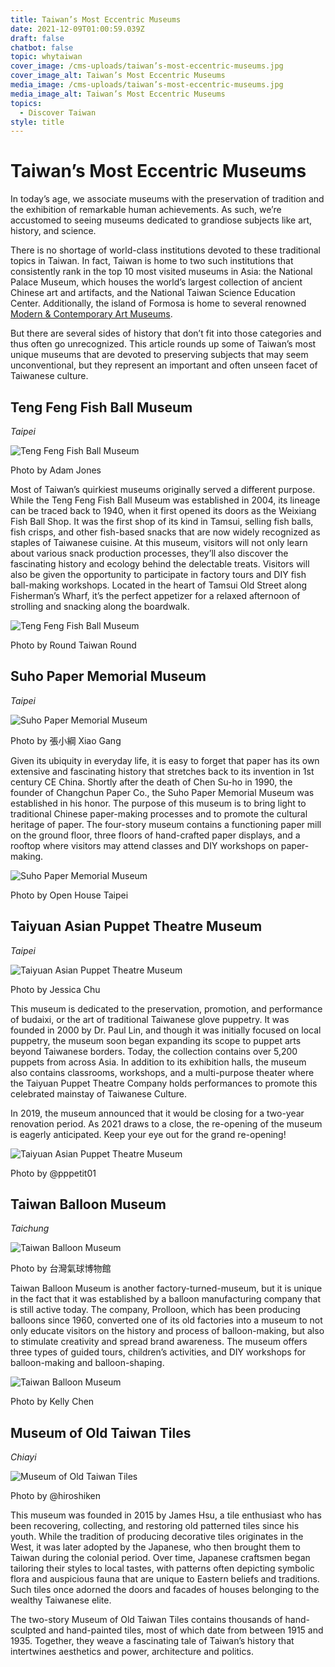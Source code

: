 ```yaml
---
title: Taiwan’s Most Eccentric Museums
date: 2021-12-09T01:00:59.039Z
draft: false
chatbot: false
topic: whytaiwan
cover_image: /cms-uploads/taiwan’s-most-eccentric-museums.jpg
cover_image_alt: Taiwan’s Most Eccentric Museums
media_image: /cms-uploads/taiwan’s-most-eccentric-museums.jpg
media_image_alt: Taiwan’s Most Eccentric Museums
topics:
  - Discover Taiwan
style: title
---
```

# Taiwan’s Most Eccentric Museums

In today’s age, we associate museums with the preservation of tradition and the exhibition of remarkable human achievements. As such, we’re accustomed to seeing museums dedicated to grandiose subjects like art, history, and science.

There is no shortage of world-class institutions devoted to these traditional topics in Taiwan. In fact, Taiwan is home to two such institutions that consistently rank in the top 10 most visited museums in Asia: the National Palace Museum, which houses the world’s largest collection of ancient Chinese art and artifacts, and the National Taiwan Science Education Center. Additionally, the island of Formosa is home to several renowned [Modern & Contemporary Art Museums](https://goldcard.nat.gov.tw/en/why-taiwan/taiwans-modern-contemporary-art-museums/).

But there are several sides of history that don’t fit into those categories and thus often go unrecognized. This article rounds up some of Taiwan’s most unique museums that are devoted to preserving subjects that may seem unconventional, but they represent an important and often unseen facet of Taiwanese culture.

## Teng Feng Fish Ball Museum

*Taipei*

![Teng Feng Fish Ball Museum](/cms-uploads/taiwan’s-most-eccentric-museums1.jpg)

Photo by Adam Jones

Most of Taiwan’s quirkiest museums originally served a different purpose. While the Teng Feng Fish Ball Museum was established in 2004, its lineage can be traced back to 1940, when it first opened its doors as the Weixiang Fish Ball Shop. It was the first shop of its kind in Tamsui, selling fish balls, fish crisps, and other fish-based snacks that are now widely recognized as staples of Taiwanese cuisine. At this museum, visitors will not only learn about various snack production processes, they’ll also discover the fascinating history and ecology behind the delectable treats. Visitors will also be given the opportunity to participate in factory tours and DIY fish ball-making workshops. Located in the heart of Tamsui Old Street along Fisherman’s Wharf, it’s the perfect appetizer for a relaxed afternoon of strolling and snacking along the boardwalk.

![Teng Feng Fish Ball Museum](/cms-uploads/taiwan’s-most-eccentric-museums2.jpg)

Photo by Round Taiwan Round

## Suho Paper Memorial Museum

*Taipei*

![Suho Paper Memorial Museum](/cms-uploads/taiwan’s-most-eccentric-museums3.jpg)

Photo by 張小綱 Xiao Gang

Given its ubiquity in everyday life, it is easy to forget that paper has its own extensive and fascinating history that stretches back to its invention in 1st century CE China. Shortly after the death of Chen Su-ho in 1990, the founder of Changchun Paper Co., the Suho Paper Memorial Museum was established in his honor. The purpose of this museum is to bring light to traditional Chinese paper-making processes and to promote the cultural heritage of paper. The four-story museum contains a functioning paper mill on the ground floor, three floors of hand-crafted paper displays, and a rooftop where visitors may attend classes and DIY workshops on paper-making.

![Suho Paper Memorial Museum](/cms-uploads/taiwan’s-most-eccentric-museums4.jpg)

Photo by Open House Taipei

## Taiyuan Asian Puppet Theatre Museum

*Taipei*

![Taiyuan Asian Puppet Theatre Museum](/cms-uploads/taiwan’s-most-eccentric-museums5.jpg)

Photo by Jessica Chu

This museum is dedicated to the preservation, promotion, and performance of budaixi, or the art of traditional Taiwanese glove puppetry. It was founded in 2000 by Dr. Paul Lin, and though it was initially focused on local puppetry, the museum soon began expanding its scope to puppet arts beyond Taiwanese borders. Today, the collection contains over 5,200 puppets from across Asia. In addition to its exhibition halls, the museum also contains classrooms, workshops, and a multi-purpose theater where the Taiyuan Puppet Theatre Company holds performances to promote this celebrated mainstay of Taiwanese Culture.

In 2019, the museum announced that it would be closing for a two-year renovation period. As 2021 draws to a close, the re-opening of the museum is eagerly anticipated. Keep your eye out for the grand re-opening!

![Taiyuan Asian Puppet Theatre Museum](/cms-uploads/taiwan’s-most-eccentric-museums6.jpg)

Photo by @pppetit01

## Taiwan Balloon Museum

*Taichung*

![Taiwan Balloon Museum](/cms-uploads/taiwan’s-most-eccentric-museums7.jpg)

Photo by 台灣氣球博物館

Taiwan Balloon Museum is another factory-turned-museum, but it is unique in the fact that it was established by a balloon manufacturing company that is still active today. The company, Prolloon, which has been producing balloons since 1960, converted one of its old factories into a museum to not only educate visitors on the history and process of balloon-making, but also to stimulate creativity and spread brand awareness. The museum offers three types of guided tours, children’s activities, and DIY workshops for balloon-making and balloon-shaping.

![Taiwan Balloon Museum](/cms-uploads/taiwan’s-most-eccentric-museums8.jpg)

Photo by Kelly Chen

## Museum of Old Taiwan Tiles

*Chiayi*

![Museum of Old Taiwan Tiles](/cms-uploads/taiwan’s-most-eccentric-museums9.jpg)

Photo by @hiroshiken

This museum was founded in 2015 by James Hsu, a tile enthusiast who has been recovering, collecting, and restoring old patterned tiles since his youth. While the tradition of producing decorative tiles originates in the West, it was later adopted by the Japanese, who then brought them to Taiwan during the colonial period. Over time, Japanese craftsmen began tailoring their styles to local tastes, with patterns often depicting symbolic flora and auspicious fauna that are unique to Eastern beliefs and traditions. Such tiles once adorned the doors and facades of houses belonging to the wealthy Taiwanese elite.

The two-story Museum of Old Taiwan Tiles contains thousands of hand-sculpted and hand-painted tiles, most of which date from between 1915 and 1935. Together, they weave a fascinating tale of Taiwan’s history that intertwines aesthetics and power, architecture and politics.